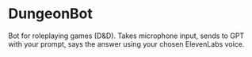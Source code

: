 # DungeonBot
 Bot for roleplaying games (D&D). Takes microphone input, sends to GPT with your prompt, says the answer using your chosen ElevenLabs voice.
